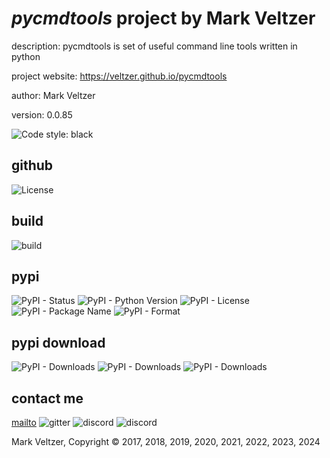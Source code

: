 # *pycmdtools* project by Mark Veltzer

description: pycmdtools is set of useful command line tools written in python

project website: https://veltzer.github.io/pycmdtools

author: Mark Veltzer

version: 0.0.85

![Code style: black](https://img.shields.io/badge/code%20style-black-000000.svg)

## github

![License](https://img.shields.io/github/license/veltzer/pycmdtools)

## build

![build](https://github.com/veltzer/pycmdtools/workflows/build/badge.svg)

## pypi

![PyPI - Status](https://img.shields.io/pypi/status/pycmdtools)
![PyPI - Python Version](https://img.shields.io/pypi/pyversions/pycmdtools)
![PyPI - License](https://img.shields.io/pypi/l/pycmdtools)
![PyPI - Package Name](https://img.shields.io/pypi/v/pycmdtools)
![PyPI - Format](https://img.shields.io/pypi/format/pycmdtools)

## pypi download

![PyPI - Downloads](https://img.shields.io/pypi/dd/pycmdtools)
![PyPI - Downloads](https://img.shields.io/pypi/dw/pycmdtools)
![PyPI - Downloads](https://img.shields.io/pypi/dm/pycmdtools)



## contact me
[mailto](mailto:mark.veltzer@gmail.com)
![gitter](https://img.shields.io/gitter/room/veltzer/mark.veltzer)
![discord](https://img.shields.io/discord/719336281624281119)
![discord](https://img.shields.io/discord/719336282194444302)

Mark Veltzer, Copyright © 2017, 2018, 2019, 2020, 2021, 2022, 2023, 2024
